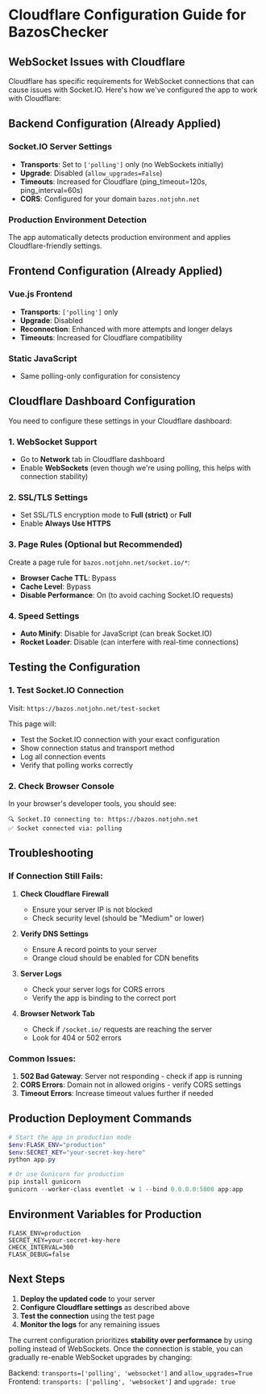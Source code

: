 # Cloudflare Configuration Guide for BazosChecker

## WebSocket Issues with Cloudflare

Cloudflare has specific requirements for WebSocket connections that can cause issues with Socket.IO. Here's how we've configured the app to work with Cloudflare:

## Backend Configuration (Already Applied)

### Socket.IO Server Settings
- **Transports**: Set to `['polling']` only (no WebSockets initially)
- **Upgrade**: Disabled (`allow_upgrades=False`)
- **Timeouts**: Increased for Cloudflare (ping_timeout=120s, ping_interval=60s)
- **CORS**: Configured for your domain `bazos.notjohn.net`

### Production Environment Detection
The app automatically detects production environment and applies Cloudflare-friendly settings.

## Frontend Configuration (Already Applied)

### Vue.js Frontend
- **Transports**: `['polling']` only
- **Upgrade**: Disabled
- **Reconnection**: Enhanced with more attempts and longer delays
- **Timeouts**: Increased for Cloudflare compatibility

### Static JavaScript
- Same polling-only configuration for consistency

## Cloudflare Dashboard Configuration

You need to configure these settings in your Cloudflare dashboard:

### 1. WebSocket Support
- Go to **Network** tab in Cloudflare dashboard
- Enable **WebSockets** (even though we're using polling, this helps with connection stability)

### 2. SSL/TLS Settings
- Set SSL/TLS encryption mode to **Full (strict)** or **Full**
- Enable **Always Use HTTPS**

### 3. Page Rules (Optional but Recommended)
Create a page rule for `bazos.notjohn.net/socket.io/*`:
- **Browser Cache TTL**: Bypass
- **Cache Level**: Bypass
- **Disable Performance**: On (to avoid caching Socket.IO requests)

### 4. Speed Settings
- **Auto Minify**: Disable for JavaScript (can break Socket.IO)
- **Rocket Loader**: Disable (can interfere with real-time connections)

## Testing the Configuration

### 1. Test Socket.IO Connection
Visit: `https://bazos.notjohn.net/test-socket`

This page will:
- Test the Socket.IO connection with your exact configuration
- Show connection status and transport method
- Log all connection events
- Verify that polling works correctly

### 2. Check Browser Console
In your browser's developer tools, you should see:
```
🔍 Socket.IO connecting to: https://bazos.notjohn.net
✅ Socket connected via: polling
```

## Troubleshooting

### If Connection Still Fails:

1. **Check Cloudflare Firewall**
   - Ensure your server IP is not blocked
   - Check security level (should be "Medium" or lower)

2. **Verify DNS Settings**
   - Ensure A record points to your server
   - Orange cloud should be enabled for CDN benefits

3. **Server Logs**
   - Check your server logs for CORS errors
   - Verify the app is binding to the correct port

4. **Browser Network Tab**
   - Check if `/socket.io/` requests are reaching the server
   - Look for 404 or 502 errors

### Common Issues:

1. **502 Bad Gateway**: Server not responding - check if app is running
2. **CORS Errors**: Domain not in allowed origins - verify CORS settings
3. **Timeout Errors**: Increase timeout values further if needed

## Production Deployment Commands

```powershell
# Start the app in production mode
$env:FLASK_ENV="production"
$env:SECRET_KEY="your-secret-key-here"
python app.py

# Or use Gunicorn for production
pip install gunicorn
gunicorn --worker-class eventlet -w 1 --bind 0.0.0.0:5000 app:app
```

## Environment Variables for Production

```
FLASK_ENV=production
SECRET_KEY=your-secret-key-here
CHECK_INTERVAL=300
FLASK_DEBUG=false
```

## Next Steps

1. **Deploy the updated code** to your server
2. **Configure Cloudflare settings** as described above
3. **Test the connection** using the test page
4. **Monitor the logs** for any remaining issues

The current configuration prioritizes **stability over performance** by using polling instead of WebSockets. Once the connection is stable, you can gradually re-enable WebSocket upgrades by changing:

Backend: `transports=['polling', 'websocket']` and `allow_upgrades=True`
Frontend: `transports: ['polling', 'websocket']` and `upgrade: true`

